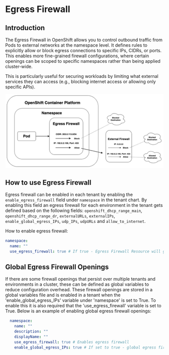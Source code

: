 

# Egress Firewall

## Introduction

The Egress Firewall in OpenShift allows you to control outbound traffic from Pods to external networks at the namespace level. It defines rules to explicitly allow or block egress connections to specific IPs, CIDRs, or ports. This enables more fine-grained firewall configurations, where certain openings can be scoped to specific namespaces rather than being applied cluster-wide.

This is particularly useful for securing workloads by limiting what external services they can access (e.g., blocking internet access or allowing only specific APIs).

![Basics Tab Configuration](../img/Observability/egress-firewall.png)

## How to use Egress Firewall

Egress firewall can be enabled in each tenant by enabling the `enable_egress_firewall` field under `namespace` in the tenant chart. By enabling this field an egress firewall for each environment in the tenant gets defined based on the following fields: `openshift_dhcp_range_main`, `openshift_dhcp_range_dr`, `externalURLs`, `externalIPs`, `enable_global_egress_IPs`, `udp_IPs`, `udpURLs` and `allow_to_internet`.

How to enable egress firewall:

```yml title="enable_firewall.yml"
namespace:
  name: ""
  use_egress_firewall: true # If true - Egress Firewall Resource will get created for each namespace in the tenant
```

## Global Egress Firewall Openings

If there are some firewall openings that persist over multiple tenants  and environments in a cluster, these can be defined as global variables to reduce configuration overhead. These firewall openings are stored in a global variables file and is enabled in a tenant when the 'enable_global_egress_IPs' variable under 'namespace' is set to True. To enable this it is also required that the 'use_egress_firewall' variable is set to True. Below is an example of enabling global egress firewall openings:

```yml title="tenant.yml"
  namespace:
    name: ""
    description: ""
    displayName: ""
    use_egress_firewall: true # Enables egress firewall
    enable_global_egress_IPs: true # If set to true - global egress firewall openings are included in the egress firewall of the environments in the tenant
```
